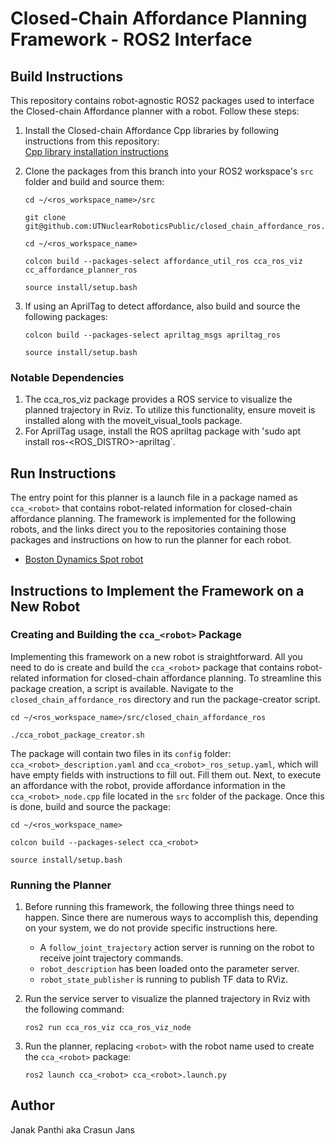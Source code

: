 # Closed-Chain Affordance Planning Framework - ROS2 Interface

## Build Instructions
This repository contains robot-agnostic ROS2 packages used to interface the Closed-chain Affordance planner with a robot. Follow these steps:

1. Install the Closed-chain Affordance Cpp libraries by following instructions from this repository:</br>
   [Cpp library installation instructions](https://github.com/UTNuclearRoboticsPublic/closed_chain_affordance.git)

2. Clone the packages from this branch into your ROS2 workspace's `src` folder and build and source them:
   ```
   cd ~/<ros_workspace_name>/src
   ```
   ```
   git clone git@github.com:UTNuclearRoboticsPublic/closed_chain_affordance_ros.git
   ```
   ```
   cd ~/<ros_workspace_name>
   ```
   ```
   colcon build --packages-select affordance_util_ros cca_ros_viz cc_affordance_planner_ros
   ```
   ```
   source install/setup.bash
   ```

3. If using an AprilTag to detect affordance, also build and source the following packages:
   ```
   colcon build --packages-select apriltag_msgs apriltag_ros
   ```
   ```
   source install/setup.bash
   ```
### Notable Dependencies
1. The cca_ros_viz package provides a ROS service to visualize the planned trajectory in Rviz. To utilize this functionality, ensure moveit is installed along with the moveit_visual_tools package.
2. For AprilTag usage, install the ROS apriltag package with 'sudo apt install ros-<ROS_DISTRO>-apriltag`.

## Run Instructions
The entry point for this planner is a launch file in a package named as `cca_<robot>` that contains robot-related information for closed-chain affordance planning. The framework is implemented for the following robots, and the links direct you to the repositories containing those packages and instructions on how to run the planner for each robot.
   - [Boston Dynamics Spot robot](https://github.com/UTNuclearRoboticsPublic/closed_chain_affordance_spot.git)

## Instructions to Implement the Framework on a New Robot

### Creating and Building the `cca_<robot>` Package

Implementing this framework on a new robot is straightforward. All you need to do is create and build the `cca_<robot>` package that contains robot-related information for closed-chain affordance planning. To streamline this package creation, a  script is available. Navigate to the `closed_chain_affordance_ros` directory and run the package-creator script.
   ```
   cd ~/<ros_workspace_name>/src/closed_chain_affordance_ros
   ```
   ```
   ./cca_robot_package_creator.sh
   ```

The package will contain two files in its `config` folder: `cca_<robot>_description.yaml` and `cca_<robot>_ros_setup.yaml`, which will have empty fields with instructions to fill out. Fill them out. Next, to execute an affordance with the robot, provide affordance information in the `cca_<robot>_node.cpp` file located in the `src` folder of the package. Once this is done, build and source the package:
   ```
   cd ~/<ros_workspace_name>
   ```
   ```
   colcon build --packages-select cca_<robot>
   ```
   ```
   source install/setup.bash
   ```

### Running the Planner

1. Before running this framework, the following three things need to happen. Since there are numerous ways to accomplish this, depending on your system, we do not provide specific instructions here.
   - A `follow_joint_trajectory` action server is running on the robot to receive joint trajectory commands.
   - `robot_description` has been loaded onto the parameter server.
   - `robot_state_publisher` is running to publish TF data to RViz.

2. Run the service server to visualize the planned trajectory in Rviz with the following command:
   ```
   ros2 run cca_ros_viz cca_ros_viz_node
   ```

3. Run the planner, replacing `<robot>` with the robot name used to create the `cca_<robot>` package:
   ```
   ros2 launch cca_<robot> cca_<robot>.launch.py
   ```

## Author
Janak Panthi aka Crasun Jans
